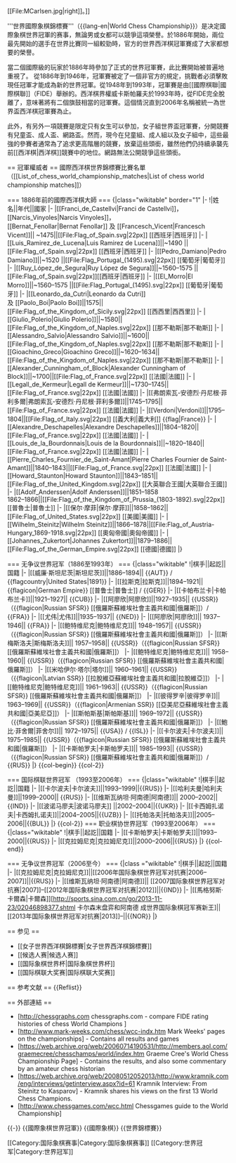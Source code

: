 [[File:MCarlsen.jpg|right]]。]]

'''世界國際象棋錦標賽'''（{{lang-en|World Chess Championship}}）是决定國際象棋世界冠軍的赛事，無論男或女都可以競爭這項榮譽。於1886年開始，兩位最先開始的選手在世界比賽同一組較勁時，官方的世界西洋棋冠軍賽成了大家都想要的榮譽。

當二個國際級的玩家於1886年時參加了正式的世界冠軍賽，此比賽開始被普遍地重視了。 從1886年到1946年，冠軍賽被定了一個非官方的規定，挑戰者必須擊敗現任冠軍才能成為新的世界冠軍。從1948年到1993年，冠軍賽是由[[國際棋聯|國際棋聯]]（FIDE）舉辦的。西洋棋界權威卡斯帕羅夫於1993年時，從FIDE完全脫離了，意味著將有二個旗鼓相當的冠軍賽。這個情況直到2006年名稱被統一為世界盃西洋棋冠軍賽為止。

此外，有另外一項競賽是限定只有女生可以參加，女子組世界盃冠軍賽，分開競賽有兒童盃、成人盃、網路盃。然而，現今在兒童組、成人組以及女子組中，這些最強的參賽者通常為了追求更高階層的競賽，放棄這些頭銜，雖然他們仍持續承襲先前[[西洋棋|西洋棋]]競賽中的地位。網路無法公開競爭這些頭銜。

== 冠軍權威者 ==
國際西洋棋世界錦標賽比賽名單（[[List_of_chess_world_championship_matches|List of chess world championship matches]]）

=== 1886年前的國際西洋棋大師 ===
{|class="wikitable" border="1"
|-
!|姓名||年代||國家
|-
|[[Franci_de_Castellvi|Franci de Castellvi]]，[[Narcis_Vinyoles|Narcis Vinyoles]]，<br /> [[Bernat_Fenollar|Bernat Fenollar]] 及 [[Francesch_Vicent|Francesch Vicent]]|| ~1475||[[File:Flag_of_Spain.svg|22px]] [[西班牙|西班牙]]
|-
|[[Luis_Ramirez_de_Lucena|Luis Ramirez de Lucena]]||~1490 ||[[File:Flag_of_Spain.svg|22px]] [[西班牙|西班牙]]
|-
|[[Pedro_Damiano|Pedro Damiano]]||~1520 ||[[File:Flag_Portugal_(1495).svg|22px]] [[葡萄牙|葡萄牙]]
|-
|[[Ruy_López_de_Segura|Ruy López de Segura]]||~1560–1575 ||[[File:Flag_of_Spain.svg|22px]][[西班牙|西班牙]]
|-
|[[El_Morro|El Morro]]||~1560–1575 ||[[File:Flag_Portugal_(1495).svg|22px]] [[葡萄牙|葡萄牙]]
|-
|[[Leonardo_da_Cutri|Leonardo da Cutri]] <br />及 [[Paolo_Boi|Paolo Boi]]||1575||[[File:Flag_of_the_Kingdom_of_Sicily.svg|22px]] [[西西里|西西里]]
|-
|[[Giulio_Polerio|Giulio Polerio]]||~1580||[[File:Flag_of_the_Kingdom_of_Naples.svg|22px]] [[那不勒斯|那不勒斯]]
|-
|[[Alessandro_Salvio|Alessandro Salvio]]||~1600||[[File:Flag_of_the_Kingdom_of_Naples.svg|22px]] [[那不勒斯|那不勒斯]]
|-
|[[Gioachino_Greco|Gioachino Greco]]||~1620–1634||[[File:Flag_of_the_Kingdom_of_Naples.svg|22px]] [[那不勒斯|那不勒斯]]
|-
|[[Alexander_Cunningham_of_Block|Alexander Cunningham of Block]]||~1700||[[File:Flag_of_France.svg|22px]] [[法國|法國]]
|-
|[[Legall_de_Kermeur|Legall de Kermeur]]||~1730–1745||[[File:Flag_of_France.svg|22px]] [[法國|法國]]
|-
|[[弗朗索瓦-安德烈·丹尼根·菲利多爾|弗朗索瓦-安德烈·丹尼根·菲利多爾]]||1745–1795||[[File:Flag_of_France.svg|22px]] [[法國|法國]]
|-
|[[Verdoni|Verdoni]]||1795–1804||[[File:Flag_of_Italy.svg|22px]] [[義大利|義大利]] {{flag|France}}
|-
|[[Alexandre_Deschapelles|Alexandre Deschapelles]]||1804–1820||[[File:Flag_of_France.svg|22px]] [[法國|法國]]
|-
|[[Louis_de_la_Bourdonnais|Louis de la Bourdonnais]]||~1820–1840||[[File:Flag_of_France.svg|22px]] [[法國|法國]]
|-
|[[Pierre_Charles_Fournier_de_Saint-Amant|Pierre Charles Fournier de Saint-Amant]]||1840–1843||[[File:Flag_of_France.svg|22px]] [[法國|法國]]
|-
|[[Howard_Staunton|Howard Staunton]]||1843–1851||[[File:Flag_of_the_United_Kingdom.svg|22px]] [[大英聯合王國|大英聯合王國]]
|-
|[[Adolf_Anderssen|Adolf Anderssen]]||1851–1858<br />1862–1866||[[File:Flag_of_the_Kingdom_of_Prussia_(1803-1892).svg|22px]] [[普魯士|普魯士]]
|-
|[[保尔·摩菲|保尔·摩菲]]||1858–1862||[[File:Flag_of_United_States.svg|22px]] [[美國|美國]]
|-
|[[Wilhelm_Steinitz|Wilhelm Steinitz]]||1866–1878||[[File:Flag_of_Austria-Hungary_1869-1918.svg|22px]] [[奧匈帝國|奧匈帝國]]
|-
|[[Johannes_Zukertort|Johannes Zukertort]]||1879–1886||[[File:Flag_of_the_German_Empire.svg|22px]] [[德國|德國]]
|}

=== 无争议世界冠军（1886至1993年） ===
{|class="wikitable"
!|棋手||起訖||国籍
|-
|[[威廉·斯坦尼茨|斯坦尼茨]]||1886–1894|| {{AUT}} / {{flagcountry|United States|1891}}
|-
|[[拉斯克|拉斯克]]||1894–1921|| {{flagicon|German Empire}} [[普鲁士|普鲁士]] / {{GER}}
|-
|[[卡帕布兰卡|卡帕布兰卡]]||1921–1927|| {{CUB}}
|-
|[[阿廖欣|阿廖欣]]||1927–1935|| {{USSR}}（{{flagicon|Russian SFSR}} [[俄羅斯蘇維埃社會主義共和國|俄羅斯]]）/ {{FRA}}
|-
|[[尤伟|尤伟]]||1935–1937|| {{NED}}
|-
|[[阿廖欣|阿廖欣]]|| 1937–1946|| {{FRA}}
|-
|[[鲍特维尼克|鲍特维尼克]]|| 1948–1957|| {{USSR}}（{{flagicon|Russian SFSR}} [[俄羅斯蘇維埃社會主義共和國|俄羅斯]]）
|-
|[[斯梅斯洛夫|斯梅斯洛夫]]|| 1957–1958|| {{USSR}}（{{flagicon|Russian SFSR}} [[俄羅斯蘇維埃社會主義共和國|俄羅斯]]）
|-
|[[鲍特维尼克|鲍特维尼克]]|| 1958–1960|| {{USSR}}（{{flagicon|Russian SFSR}} [[俄羅斯蘇維埃社會主義共和國|俄羅斯]]）
|-
|[[米哈伊尔·塔尔|塔尔]]|| 1960–1961|| {{USSR}}（{{flagicon|Latvian SSR}} [[拉脫維亞蘇維埃社會主義共和國|拉脫維亞]]）
|-
|[[鲍特维尼克|鲍特维尼克]]|| 1961–1963|| {{USSR}}（{{flagicon|Russian SFSR}} [[俄羅斯蘇維埃社會主義共和國|俄羅斯]]）
|-
|[[彼得罗辛|彼得罗辛]]|| 1963–1969|| {{USSR}}（{{flagicon|Armenian SSR}}  [[亞美尼亞蘇維埃社會主義共和國|亞美尼亞]]）
|-
|[[斯帕斯基|斯帕斯基]]|| 1969–1972|| {{USSR}}（{{flagicon|Russian SFSR}} [[俄羅斯蘇維埃社會主義共和國|俄羅斯]]）
|-
|[[鮑比·菲舍爾|菲舍尔]]|| 1972–1975|| {{USA}} / {{ISL}}
|-
|[[卡尔波夫|卡尔波夫]]|| 1975–1985|| {{USSR}}（{{flagicon|Russian SFSR}} [[俄羅斯蘇維埃社會主義共和國|俄羅斯]]）
|-
|[[卡斯帕罗夫|卡斯帕罗夫]]|| 1985–1993|| {{USSR}}（{{flagicon|Russian SFSR}} [[俄羅斯蘇維埃社會主義共和國|俄羅斯]]）/ {{RUS}}
|}
{{col-begin}}
{{col-2}}

=== 国际棋联世界冠军 （1993至2006年） ===
{|class="wikitable"
!|棋手||起訖||国籍
|-
|[[卡尔波夫|卡尔波夫]]||1993–1999||{{RUS}}
|-
|[[哈利夫曼|哈利夫曼]]||1999–2000|| {{RUS}}
|-
|[[维斯瓦纳坦·阿南德|阿南德]]|| 2000–2002||{{IND}}
|-
|[[波诺马廖夫|波诺马廖夫]] ||2002–2004||{{UKR}}
|-
|[[卡西姆扎诺夫|卡西姆扎诺夫]]||2004–2005||{{UZB}}
|-
|[[托帕洛夫|托帕洛夫]]||2005–2006||{{BUL}}
|}
{{col-2}}
=== 职业棋协世界冠军（1993至2006年） ===
{|class="wikitable"
!|棋手||起訖||国籍
|-
|[[卡斯帕罗夫|卡斯帕罗夫]]||1993–2000||{{RUS}}
|-
|[[克拉姆尼克|克拉姆尼克]]||2000–2006||{{RUS}}
|}
{{col-end}}

=== 无争议世界冠军（2006至今） ===
{|class ="wikitable"
!|棋手||起訖||国籍
|-
|[[克拉姆尼克|克拉姆尼克]]||[[2006年国际象棋世界冠军对抗赛|2006–2007]]||{{RUS}}
|-
|[[维斯瓦纳坦·阿南德|阿南德]]|| [[2007国际象棋世界冠军对抗赛|2007]]–[[2012年国际象棋世界冠军对抗赛|2012]]||{{IND}}
|-
|[[馬格努斯·卡爾森|卡爾森]]<ref>[http://sports.sina.com.cn/go/2013-11-23/02046898377.shtml 卡尔森末盘弈和阿南德 成世界国际象棋冠军赛新王]</ref>||[[2013年国际象棋世界冠军对抗赛|2013]]–||{{NOR}}
|}

== 参见 ==
* [[女子世界西洋棋錦標賽|女子世界西洋棋錦標賽]]
* [[候选人赛|候选人赛]]
* [[国际象棋世界杯|国际象棋世界杯]]
* [[国际棋联大奖赛|国际棋联大奖赛]]

== 参考文献 ==
{{Reflist}}

== 外部連結 ==
* [http://chessgraphs.com chessgraphs.com - compare FIDE rating histories of chess World Champions ] 
* [http://www.mark-weeks.com/chess/wcc-indx.htm Mark Weeks' pages on the championships] - Contains all results and games
* [https://web.archive.org/web/20060714190531/http://members.aol.com/graemecree/chesschamps/world/index.htm Graeme Cree's World Chess Championship Page] - Contains the results, and also some commentary by an amateur chess historian
* [https://web.archive.org/web/20080512052013/http://www.kramnik.com/eng/interviews/getinterview.aspx?id=61 Kramnik Interview: From Steinitz to Kasparov] - Kramnik shares his views on the first 13 World Chess Champions.
* [http://www.chessgames.com/wcc.html Chessgames guide to the World Championship]

{{-}}
{{國際象棋世界冠軍}}
{{國際象棋}}
{{世界錦標賽}}

[[Category:国际象棋赛事|Category:国际象棋赛事]]
[[Category:世界冠军|Category:世界冠军]]